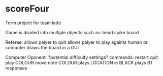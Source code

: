 # scoreFour
Term project for team latte

Game is divided into multiple objects such as:
bead
spike
board

Referee:
allows palyer to quit
allows palyer to play againts human or computer
draws the board in a GUI

Computer Oponent:
?potential difficulty settings?
commands:
  restart
  quit
  play COLOUR
  move
  note COLOUR plays LOCATION
    ie BLACK plays B1
  responses
